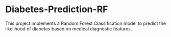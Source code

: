 # Diabetes-Prediction-RF
This project implements a Random Forest Classification model to predict the likelihood of diabetes based on medical diagnostic features.
